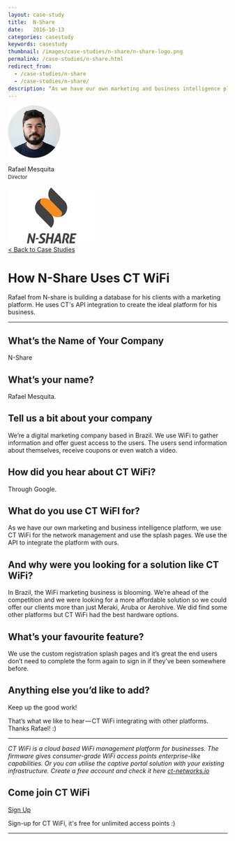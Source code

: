 ```yaml
---
layout: case-study
title:  N-Share
date:   2016-10-13
categories: casestudy
keywords: casestudy
thumbnail: /images/case-studies/n-share/n-share-logo.png
permalink: /case-studies/n-share.html
redirect_from:
  - /case-studies/n-share
  - /case-studies/n-share/
description: “As we have our own marketing and business intelligence platform, we use CT WiFi for the network management and use the splash pages. We use the API to integrate the platform with ours.”
---
```


<div class="mdl-grid">
<div class="case-study-side mdl-cell mdl-cell--3-col mdl-cell--8-col-tablet mdl-cell--4-col-phone mdl-typography--text-center mdl-shadow--1dp">
<img class="cs-portrait text-center" src="/images/case-studies/n-share/rafael-mesquita.png" width="120px">
<p>Rafael Mesquita <br> <small>Director</small></p>
<img src="/images/case-studies/n-share/n-share-alt-logo.png" width="200px">
</div>

<div class="case-study-post mdl-cell mdl-cell--9-col mdl-shadow--1dp">
<a href="/casestudies/">< Back to Case Studies</a>
<h1>How N-Share Uses CT WiFi</h1>
<p>Rafael from N-share is building a database for his clients with a marketing platform. He uses CT's API integration to create the ideal platform for his business.</p>

<hr>

<h2>What’s the Name of Your Company</h2>

<p>N-Share</p>

<h2>What’s your name?</h2>

<p>Rafael Mesquita.</p>

<h2>Tell us a bit about your company</h2>

<p>We’re a digital marketing company based in Brazil. We use WiFi to gather information and offer guest access to the users. The users send information about themselves, receive coupons or even watch a video.</p>

<h2>How did you hear about CT WiFi?</h2>

<p>Through Google.</p>

<h2>What do you use CT WiFI for?</h2>

<p>As we have our own marketing and business intelligence platform, we use CT WiFi for the network management and use the splash pages. We use the API to integrate the platform with ours.</p>

<h2>And why were you looking for a solution like CT WiFi?</h2>

<p>In Brazil, the WiFi marketing business is blooming. We’re ahead of the competition and we were looking for a more affordable solution so we could offer our clients more than just Meraki, Aruba or Aerohive. We did find some other platforms but CT WiFi had the best hardware options.</p>

<h2>What’s your favourite feature?</h2>

<p>We use the custom registration splash pages and it’s great the end users don’t need to complete the form again to sign in if they’ve been somewhere before.</p>

<h2>Anything else you’d like to add?</h2>

<p>Keep up the good work!</p>


<p>That’s what we like to hear — CT WiFi integrating with other platforms. Thanks Rafael! :)</p>

<hr>

<div class="mdl-typography--text-center">
<p><i>CT WiFi is a cloud based WiFi management platform for businesses. The firmware gives consumer-grade WiFi access points enterprise-like capabilities. Or you can utilise the captive portal solution with your existing infrastructure. Create a free account and check it here <a href="https://ct-networks.io">ct-networks.io</a></i></p>
<div class="text-center">
<h2>Come join CT WiFi</h2>
<a href="https://my.ctapp.io/#/create" class="button success dst">Sign Up</a><br>
<p>Sign-up for CT WiFi, it's free for unlimited access points :)</p>
</div>
<hr>
</div>
</div>
</div>

